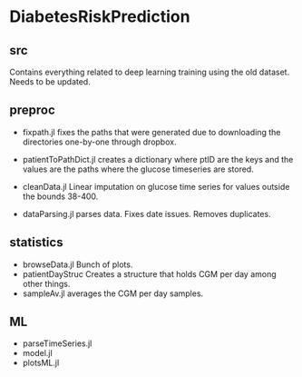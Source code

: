 # DiabetesRiskPrediction

## src
Contains everything related to deep learning training using the old dataset.
Needs to be updated.

## preproc
- fixpath.jl fixes the paths that were generated due to downloading the directories
 one-by-one through dropbox.

- patientToPathDict.jl creates a dictionary where ptID are the keys and the
 values are the paths where the glucose timeseries are stored.

- cleanData.jl Linear imputation on glucose time series for values outside the bounds
 38-400.

- dataParsing.jl parses data. Fixes date issues. Removes duplicates.


## statistics
- browseData.jl Bunch of plots.
- patientDayStruc Creates a structure that holds CGM per day among other things.
- sampleAv.jl averages the CGM per day samples.

## ML
- parseTimeSeries.jl
- model.jl
- plotsML.jl
